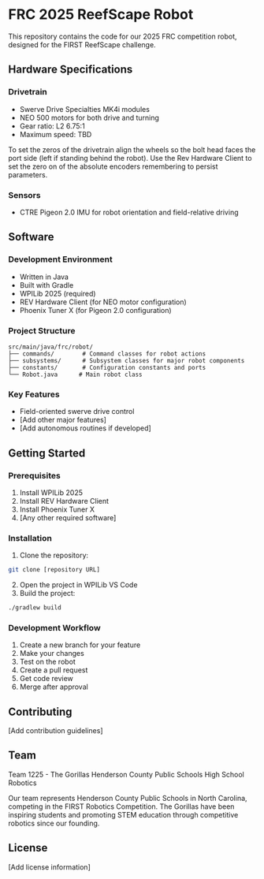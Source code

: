 # FRC 2025 ReefScape Robot

This repository contains the code for our 2025 FRC competition robot, designed for the FIRST ReefScape challenge.

## Hardware Specifications

### Drivetrain
- Swerve Drive Specialties MK4i modules
- NEO 500 motors for both drive and turning
- Gear ratio: L2 6.75:1
- Maximum speed: TBD

To set the zeros of the drivetrain align the wheels so the bolt head faces the port side (left if standing behind the robot).  Use the Rev Hardware Client to set the zero on of the absolute encoders remembering to persist parameters.

### Sensors
- CTRE Pigeon 2.0 IMU for robot orientation and field-relative driving

## Software

### Development Environment
- Written in Java
- Built with Gradle
- WPILib 2025 (required)
- REV Hardware Client (for NEO motor configuration)
- Phoenix Tuner X (for Pigeon 2.0 configuration)

### Project Structure
```
src/main/java/frc/robot/
├── commands/        # Command classes for robot actions
├── subsystems/      # Subsystem classes for major robot components
├── constants/       # Configuration constants and ports
└── Robot.java      # Main robot class
```

### Key Features
- Field-oriented swerve drive control
- [Add other major features]
- [Add autonomous routines if developed]

## Getting Started

### Prerequisites
1. Install WPILib 2025
2. Install REV Hardware Client
3. Install Phoenix Tuner X
4. [Any other required software]

### Installation
1. Clone the repository:
```bash
git clone [repository URL]
```

2. Open the project in WPILib VS Code
3. Build the project:
```bash
./gradlew build
```

### Development Workflow
1. Create a new branch for your feature
2. Make your changes
3. Test on the robot
4. Create a pull request
5. Get code review
6. Merge after approval

## Contributing
[Add contribution guidelines]

## Team
Team 1225 - The Gorillas
Henderson County Public Schools High School Robotics

Our team represents Henderson County Public Schools in North Carolina, competing in the FIRST Robotics Competition. The Gorillas have been inspiring students and promoting STEM education through competitive robotics since our founding.

## License
[Add license information]